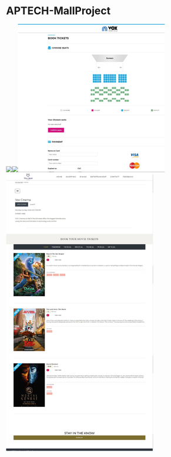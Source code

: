 # APTECH-MallProject


<img src="https://github.com/NGNhan719/APTECH-MallProject/blob/main/screenshot/home.png" width="400px" max-height="800px"><img src="https://github.com/NGNhan719/APTECH-MallProject/blob/main/screenshot/shopping.png" width="400px" max-height="800px"><img src="https://github.com/NGNhan719/APTECH-MallProject/blob/main/screenshot/ticket.png" width="400px" max-height="800px"><img src="https://github.com/NGNhan719/APTECH-MallProject/blob/main/screenshot/entertain.png" width="400px" max-height="800px">
